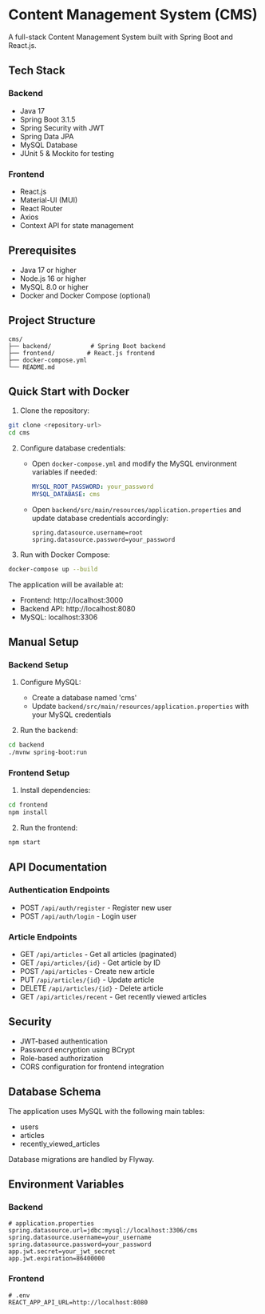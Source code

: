 # Content Management System (CMS)

A full-stack Content Management System built with Spring Boot and React.js.

## Tech Stack

### Backend
- Java 17
- Spring Boot 3.1.5
- Spring Security with JWT
- Spring Data JPA
- MySQL Database
- JUnit 5 & Mockito for testing

### Frontend
- React.js
- Material-UI (MUI)
- React Router
- Axios
- Context API for state management

## Prerequisites

- Java 17 or higher
- Node.js 16 or higher
- MySQL 8.0 or higher
- Docker and Docker Compose (optional)

## Project Structure

```
cms/
├── backend/           # Spring Boot backend
├── frontend/         # React.js frontend
├── docker-compose.yml
└── README.md
```

## Quick Start with Docker

1. Clone the repository:
```bash
git clone <repository-url>
cd cms
```

2. Configure database credentials:
   - Open `docker-compose.yml` and modify the MySQL environment variables if needed:
     ```yaml
     MYSQL_ROOT_PASSWORD: your_password
     MYSQL_DATABASE: cms
     ```
   - Open `backend/src/main/resources/application.properties` and update database credentials accordingly:
     ```properties
     spring.datasource.username=root
     spring.datasource.password=your_password
     ```

3. Run with Docker Compose:
```bash
docker-compose up --build
```

The application will be available at:
- Frontend: http://localhost:3000
- Backend API: http://localhost:8080
- MySQL: localhost:3306

## Manual Setup

### Backend Setup

1. Configure MySQL:
   - Create a database named 'cms'
   - Update `backend/src/main/resources/application.properties` with your MySQL credentials

2. Run the backend:
```bash
cd backend
./mvnw spring-boot:run
```

### Frontend Setup

1. Install dependencies:
```bash
cd frontend
npm install
```

2. Run the frontend:
```bash
npm start
```

## API Documentation

### Authentication Endpoints
- POST `/api/auth/register` - Register new user
- POST `/api/auth/login` - Login user

### Article Endpoints
- GET `/api/articles` - Get all articles (paginated)
- GET `/api/articles/{id}` - Get article by ID
- POST `/api/articles` - Create new article
- PUT `/api/articles/{id}` - Update article
- DELETE `/api/articles/{id}` - Delete article
- GET `/api/articles/recent` - Get recently viewed articles

## Security

- JWT-based authentication
- Password encryption using BCrypt
- Role-based authorization
- CORS configuration for frontend integration

## Database Schema

The application uses MySQL with the following main tables:
- users
- articles
- recently_viewed_articles

Database migrations are handled by Flyway.

## Environment Variables

### Backend
```properties
# application.properties
spring.datasource.url=jdbc:mysql://localhost:3306/cms
spring.datasource.username=your_username
spring.datasource.password=your_password
app.jwt.secret=your_jwt_secret
app.jwt.expiration=86400000
```

### Frontend
```env
# .env
REACT_APP_API_URL=http://localhost:8080
```

